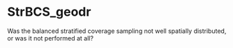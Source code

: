 # StrBCS_geodr
Was the balanced stratified coverage sampling not well spatially distributed, or was it not performed at all?
